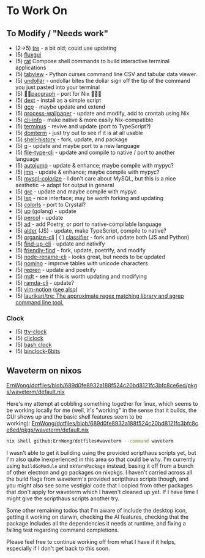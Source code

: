 # To Work On

## To Modify / "Needs work"

* (2->5) [tre](https://github.com/dduan/tre) - a bit old; could use updating
* (5) [fluxgui](https://github.com/xflux-gui/fluxgui)
* (5) [rat](https://github.com/ericfreese/rat) Compose shell commands to build interactive terminal applications
* (5) [tabview](https://github.com/TabViewer/tabview) - Python curses command line CSV and tabular data viewer.
* (5) [undollar](https://github.com/xtyrrell/undollar) - undollar bites the dollar sign off the tip of the command you just pasted into your terminal
* (5) [pacgraph](https://github.com/keenerd/pacgraph) - port for Nix 
* (5) [dext](https://github.com/AfzGit/dext) - install as a simple script
* (5) [gcp](https://github.com/aelafifi/gcp) - maybe update and extend
* (5) [process-wallpaper](https://github.com/anirudhajith/process-wallpaper) - update and modify, add to crontab using Nix
* (5) [cli-info](https://github.com/Lilja/cli-info) - make native & more easily Nix-compatible
* (5) [terminus](https://github.com/breuleux/terminus) - revive and update (port to TypeScript?)
* (5) [domterm](https://domterm.org/index.html) - just try out to see if it is at all usable
* (5) [shell-history](https://github.com/pawamoy/shell-history) - fork, update, and package
* (5) [q](https://github.com/cal2195/q) - update and maybe port to a new language
* (5) [file-type-cli](https://github.com/sindresorhus/file-type-cli) - update and compile to native / port to another language
* (5) [autojump](https://github.com/wting/autojump) - update & enhance; maybe compile with mypyc?
* (5) [jmp](https://github.com/gholmes829/Jmp) - update & enhance; maybe compile with mypyc?
* (5) [mysql-colorize](https://github.com/zpm-zsh/mysql-colorize) - I don't care about MySQL, but this is a nice aesthetic -> adapt for output in general
* (5) [grc](https://github.com/garabik/grc) - update and maybe compile with mypyc
* (5) [lsp](https://github.com/dborzov/lsp) - nice interface; may be worth forking and updating
* (5) [colorls]([colorls](https://github.com/athityakumar/colorls)) - port to Crystal?
* (5) [up](https://github.com/akavel/up) (golang) - update
* (5) [percol](https://github.com/mooz/percol) - update
* (5) [ad](https://github.com/tanrax/terminal-AdvancedNewFile) - add Poetry, or port to native-compilable language
* (5) [alder](https://github.com/aweary/alder) (JS) - update, make TypeScript, compile to native?
* (5) [organize-cli](https://github.com/ManrajGrover/organize-cli)
   | ( ) [classifier](https://github.com/bhrigu123/classifier) - fork and update both (JS and Python)
* (5) [find-up-cli](https://github.com/sindresorhus/find-up-cli) - update and nativify
* (5) [friendly-find](https://github.com/sjl/friendly-find) - fork, update, poetrify, and modify
* (5) [node-rename-cli](https://github.com/jhotmann/node-rename-cli) - looks great, but needs to be updated
* (5) [nomino](https://github.com/yaa110/nomino) - improve tables with unicode characters
* (5) [repren](https://github.com/jlevy/repren) - update and poetrify
* (5) [mdt](https://github.com/robolab-pavia/mdt) - see if this is worth updating and modifying
* (5) [ramda-cli](https://github.com/raine/ramda-cli) - update?
* (5) [vim-notion](https://github.com/lukeingalls/vim-notion) ([see also](https://www.notion.so/help/keyboard-shortcuts))
* (5) [laurikari/tre: The approximate regex matching library and agrep command line tool.](https://github.com/laurikari/tre/)

### Clock

* (5) [tty-clock](https://github.com/xorg62/tty-clock)
* (5) [cliclock](https://github.com/nbyouri/cliclock)
* (5) [bash clock](https://briancaffey.github.io/2017/10/31/a-binary-clock-written-in-bash.html/)
* (5) [binclock-6bits](https://github.com/teegre/binclock-6bits)

## Waveterm on nixos

[ErnWong/dotfiles/blob/689d0fe8932a188f524c20bd8121fc3bfc8ce6ed/pkgs/waveterm/default.nix](https://github.com/ErnWong/dotfiles/blob/689d0fe8932a188f524c20bd8121fc3bfc8ce6ed/pkgs/waveterm/default.nix)

Here's my attempt at cobbling something together for linux, which seems to be working locally for me (well, it's "working" in the sense that it builds, the GUI shows up and the basic shell features seem to be working): [ErnWong/dotfiles/blob/689d0fe8932a188f524c20bd8121fc3bfc8ce6ed/pkgs/waveterm/default.nix](https://github.com/ErnWong/dotfiles/blob/689d0fe8932a188f524c20bd8121fc3bfc8ce6ed/pkgs/waveterm/default.nix)

```sh
nix shell github:ErnWong/dotfiles#waveterm --command waveterm
```

I wasn't able to get it building using the provided scripthaus scripts yet, but I'm also quite inexperienced in this area so that could be why. I'm currently using `buildGoModule` and `mkYarnPackage` instead, basing it off from a bunch of other electron and go packages on nixpkgs. I haven't carried across all the build flags from waveterm's provided scripthaus scripts though, and you might also see some vestigial code that I copied from other packages that don't apply for waveterm which I haven't cleaned up yet. If I have time I might give the scripthaus scripts another try.

Some other remaining todos that I'm aware of include the desktop icon, getting it working on darwin, checking the AI features, checking that the package includes all the dependencies it needs at runtime, and fixing a failing test regarding command completions.

Please feel free to continue working off from what I have if it helps, especially if I don't get back to this soon.
